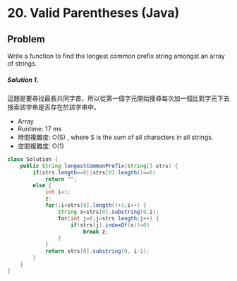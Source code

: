 # 20. Valid Parentheses (Java)

## Problem

Write a function to find the longest common prefix string amongst an array of strings.

##### Solution 1.

這題是要尋找最長共同字首，所以從第一個字元開始搜尋每次加一個比對字元下去搜索該字串是否存在於該字串中。

- Array
- Runtime: 17 ms
- 時間複雜度: O(S) , where S is the sum of all characters in all strings.
- 空間複雜度: O(1)

```java
class Solution {
    public String longestCommonPrefix(String[] strs) {
        if(strs.length==0||strs[0].length()==0)
			return "";
		else {
			int i=1;
			z:
			for(;i<strs[0].length()+1;i++) {
				String s=strs[0].substring(0,i);
				for(int j=0;j<strs.length;j++) {
					if(strs[j].indexOf(s)!=0)
						break z;
				}
			}
			return strs[0].substring(0, i-1);
		}
    }
}
```
